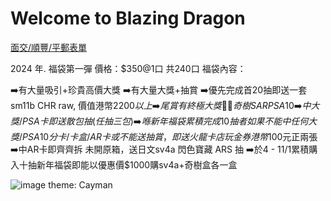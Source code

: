 # Welcome to Blazing Dragon

[面交/順豐/平郵表單](https://docs.google.com/forms/d/e/1FAIpQLScQHE-lOkYurrTGFIdb7xwHBrHLp3p1HLrhLKfVVMjHLIAzcQ/viewform)

2024 年. 福袋第一彈
價格：$350@1口
共240口
福袋內容：

➡️有大量吸引+珍貴高價大獎
➡️有大量大獎+抽賞
➡️優先完成首20抽即送一套sm11b CHR raw, 價值港幣$2200以上
➡️尾賞有終極大獎🫶🏻奇樹SAR PSA 10
➡️中大獎/PSA卡即送散包抽
(任抽三包)
➡️喺新年福袋累積完成10抽者如果不能中任何大獎/PSA 10分卡/卡盒/AR卡或不能送抽賞，即送火龍卡店玩金券港幣$100元正兩張
➡️中AR卡即齊齊拆 未開原箱，送日文sv4a 閃色寶藏 ARS 抽
➡️於4 - 11/1累積購入十抽新年福袋即能以優惠價$1000購sv4a+奇樹盒各一盒

![image](https://github.com/blazingdragonhk/blazingdragonhk.github.io/assets/155500927/afb81616-c438-4b34-a221-90cf3efd0c27)
theme: Cayman
